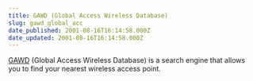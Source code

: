 ```yaml
---
title: GAWD (Global Access Wireless Database)
slug: gawd_global_acc
date_published: 2001-08-16T16:14:58.000Z
date_updated: 2001-08-16T16:14:58.000Z
---
```


[GAWD](http://www.shmoo.com/gawd/) (Global Access Wireless Database) is a search engine that allows you to find your nearest wireless access point.
